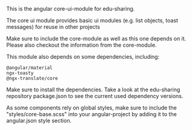 This is the angular core-ui-module for edu-sharing.

The core ui module provides basic ui modules (e.g. list objects, toast messages) for reuse in other projects

Make sure to include the core-module as well as this one depends on it. Please also checkout the information from the core-module.

This module also depends on some dependencies, including:

```
@angular/material
ngx-toasty
@ngx-translate/core
```

Make sure to install the dependencies. Take a look at the edu-sharing repository package.json to see the current used dependency versions.

As some components rely on global styles, make sure to include the "styles/core-base.scss" into your angular-project by adding it to the angular.json style section.

